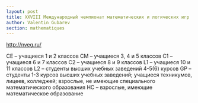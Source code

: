 ```yaml
---
layout: post
title: XXVIII Международный чемпионат математических и логических игр
author: Valentin Gubarev
section: mathematiques
---
```


http://nveg.ru/

CE – учащиеся 1 и 2 классов
CM – учащиеся 3, 4 и 5 классов
C1 – учащиеся 6 и 7 классов
C2 – учащиеся 8 и 9 классов
L1 – учащиеся 10 и 11 классов
L2 – студенты высших учебных заведений 4-5(6) курсов
GP – студенты 1-3 курсов высших учебных заведений; учащиеся техникумов, лицеев, колледжей; взрослые, не имеющие специального математического образования
HC – взрослые, имеющие математическое образование
